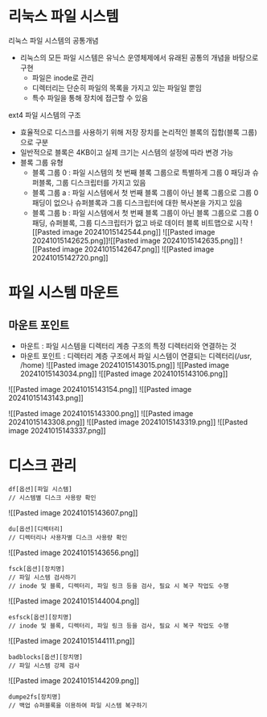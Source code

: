 # 리눅스 파일 시스템
리눅스 파일 시스템의 공통개념 
- 리눅스의 모든 파일 시스템은 유닉스 운영체제에서 유래된 공통의 개념을 바탕으로 구현 
	 - 파일은 inode로 관리 
	 - 디렉터리는 단순히 파일의 목록을 가지고 있는 파일일 뿐임 
	 - 특수 파일을 통해 장치에 접근할 수 있음


ext4 파일 시스템의 구조 
- 효율적으로 디스크를 사용하기 위해 저장 장치를 논리적인 블록의 집합(블록 그룹)으로 구분 
- 일반적으로 블록은 4KB이고 실제 크기는 시스템의 설정에 따라 변경 가능 
- 블록 그룹 유형 
	- 블록 그룹 0 : 파일 시스템의 첫 번째 블록 그룹으로 특별하게 그룹 0 패딩과 슈퍼블록, 그룹 디스크립터를 가지고 있음 
	- 블록 그룹 a : 파일 시스템에서 첫 번째 블록 그룹이 아닌 블록 그룹으로 그룹 0 패딩이 없으나 슈퍼블록과 그룹 디스크립터에 대한 복사본을 가지고 있음  
	- 블록 그룹 b : 파일 시스템에서 첫 번째 블록 그룹이 아닌 블록 그룹으로 그룹 0 패딩, 슈퍼블록, 그룹 디스크립터가 없고 바로 데이터 블록 비트맵으로 시작
	![[Pasted image 20241015142544.png]]
	![[Pasted image 20241015142625.png]]![[Pasted image 20241015142635.png]]
	![[Pasted image 20241015142647.png]]
	![[Pasted image 20241015142720.png]]
# 파일 시스템 마운트

## 마운트 포인트
- 마운트 : 파일 시스템을 디렉터리 계층 구조의 특정 디렉터리와 연결하는 것
- 마운트 포인트 : 디렉터리 계층 구조에서 파일 시스템이 연결되는 디렉터리(/usr, /home)
![[Pasted image 20241015143015.png]]
![[Pasted image 20241015143034.png]]
![[Pasted image 20241015143106.png]]

![[Pasted image 20241015143154.png]]
![[Pasted image 20241015143143.png]]

![[Pasted image 20241015143300.png]]
![[Pasted image 20241015143308.png]]
![[Pasted image 20241015143319.png]]
![[Pasted image 20241015143337.png]]

# 디스크 관리

```
df[옵션][파일 시스템]
// 시스템별 디스크 사용량 확인
```
![[Pasted image 20241015143607.png]]
```
du[옵션][디렉터리]
// 디렉터리나 사용자별 디스크 사용량 확인
```
![[Pasted image 20241015143656.png]]
```
fsck[옵션][장치명]
// 파일 시스템 검사하기
// inode 및 블록, 디렉터리, 파일 링크 등을 검사, 필요 시 복구 작업도 수행
```
![[Pasted image 20241015144004.png]]
```
esfsck[옵션][장치명]
// inode 및 블록, 디렉터리, 파일 링크 등을 검사, 필요 시 복구 작업도 수행
```
![[Pasted image 20241015144111.png]]
```
badblocks[옵션][장치명]
// 파일 시스템 강제 검사
```
![[Pasted image 20241015144209.png]]
```
dumpe2fs[장치명]
// 백업 슈퍼블록을 이용하여 파일 시스템 복구하기
```
